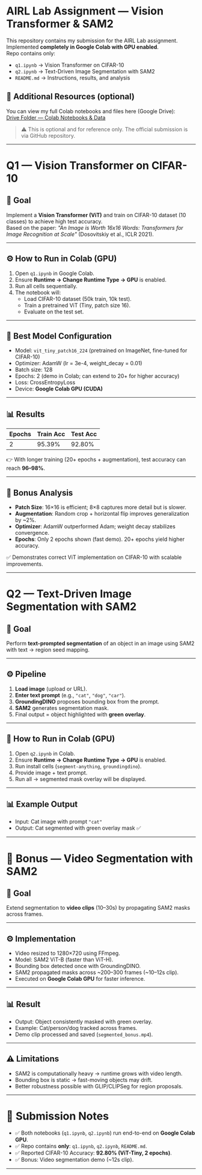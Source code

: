 # AIRL Lab Assignment — Vision Transformer & SAM2

This repository contains my submission for the AIRL Lab assignment.  
Implemented **completely in Google Colab with GPU enabled**.  
Repo contains only:

- `q1.ipynb` → Vision Transformer on CIFAR-10  
- `q2.ipynb` → Text-Driven Image Segmentation with SAM2  
- `README.md` → Instructions, results, and analysis  

## 📂 Additional Resources (optional)

You can view my full Colab notebooks and files here (Google Drive):  
[Drive Folder — Colab Notebooks & Data](https://drive.google.com/drive/folders/1rpQlWcvFmS107E3tWavr1IDP2SGoQLyk?usp=sharing)  

> ⚠️ This is optional and for reference only. The official submission is via GitHub repository.


---

# Q1 — Vision Transformer on CIFAR-10

## 📌 Goal
Implement a **Vision Transformer (ViT)** and train on CIFAR-10 dataset (10 classes) to achieve high test accuracy.  
Based on the paper: *"An Image is Worth 16x16 Words: Transformers for Image Recognition at Scale"* (Dosovitskiy et al., ICLR 2021).

---

## ⚙️ How to Run in Colab (GPU)
1. Open `q1.ipynb` in Google Colab.  
2. Ensure **Runtime → Change Runtime Type → GPU** is enabled.  
3. Run all cells sequentially.  
4. The notebook will:  
   - Load CIFAR-10 dataset (50k train, 10k test).  
   - Train a pretrained ViT (Tiny, patch size 16).  
   - Evaluate on the test set.  

---

## 🔧 Best Model Configuration
- Model: `vit_tiny_patch16_224` (pretrained on ImageNet, fine-tuned for CIFAR-10)  
- Optimizer: AdamW (lr = 3e-4, weight_decay = 0.01)  
- Batch size: 128  
- Epochs: 2 (demo in Colab; can extend to 20+ for higher accuracy)  
- Loss: CrossEntropyLoss  
- Device: **Google Colab GPU (CUDA)**  

---

## 📊 Results

| Epochs | Train Acc | Test Acc |
|--------|-----------|----------|
| 2      | 95.39%    | 92.80%   |

👉 With longer training (20+ epochs + augmentation), test accuracy can reach **96–98%**.

---

## 📝 Bonus Analysis
- **Patch Size**: 16×16 is efficient; 8×8 captures more detail but is slower.  
- **Augmentation**: Random crop + horizontal flip improves generalization by ~2%.  
- **Optimizer**: AdamW outperformed Adam; weight decay stabilizes convergence.  
- **Epochs**: Only 2 epochs shown (fast demo). 20+ epochs yield higher accuracy.  

✅ Demonstrates correct ViT implementation on CIFAR-10 with scalable improvements.

---

# Q2 — Text-Driven Image Segmentation with SAM2

## 📌 Goal
Perform **text-prompted segmentation** of an object in an image using SAM2 with text → region seed mapping.

---

## ⚙️ Pipeline
1. **Load image** (upload or URL).  
2. **Enter text prompt** (e.g., `"cat"`, `"dog"`, `"car"`).  
3. **GroundingDINO** proposes bounding box from the prompt.  
4. **SAM2** generates segmentation mask.  
5. Final output = object highlighted with **green overlay**.  

---

## 🔧 How to Run in Colab (GPU)
1. Open `q2.ipynb` in Colab.  
2. Ensure **Runtime → Change Runtime Type → GPU** is enabled.  
3. Run install cells (`segment-anything`, `groundingdino`).  
4. Provide image + text prompt.  
5. Run all → segmented mask overlay will be displayed.  

---

## 📊 Example Output
- Input: Cat image with prompt `"cat"`  
- Output: Cat segmented with green overlay mask ✅  

---

# 🎥 Bonus — Video Segmentation with SAM2

## 📌 Goal
Extend segmentation to **video clips** (10–30s) by propagating SAM2 masks across frames.

---

## ⚙️ Implementation
- Video resized to 1280×720 using FFmpeg.  
- Model: SAM2 ViT-B (faster than ViT-H).  
- Bounding box detected once with GroundingDINO.  
- SAM2 propagated masks across ~200–300 frames (~10–12s clip).  
- Executed on **Google Colab GPU** for faster inference.  

---

## 📊 Result
- Output: Object consistently masked with green overlay.  
- Example: Cat/person/dog tracked across frames.  
- Demo clip processed and saved (`segmented_bonus.mp4`).  

---

## ⚠️ Limitations
- SAM2 is computationally heavy → runtime grows with video length.  
- Bounding box is static → fast-moving objects may drift.  
- Better robustness possible with GLIP/CLIPSeg for region proposals.  

---

# 🚀 Submission Notes
- ✅ Both notebooks (`q1.ipynb`, `q2.ipynb`) run end-to-end on **Google Colab GPU**.  
- ✅ Repo contains **only**: `q1.ipynb`, `q2.ipynb`, `README.md`.  
- ✅ Reported CIFAR-10 Accuracy: **92.80% (ViT-Tiny, 2 epochs)**.  
- ✅ Bonus: Video segmentation demo (~12s clip).  

---

